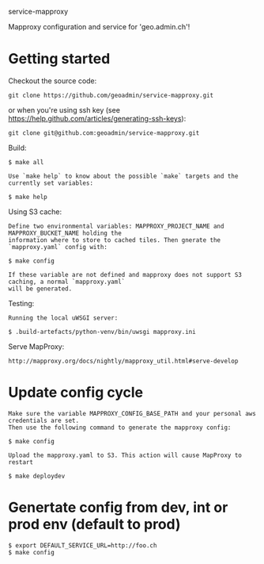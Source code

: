 service-mapproxy

Mapproxy configuration and service for 'geo.admin.ch'!


# Getting started

Checkout the source code:

    git clone https://github.com/geoadmin/service-mapproxy.git

or when you're using ssh key (see https://help.github.com/articles/generating-ssh-keys):

    git clone git@github.com:geoadmin/service-mapproxy.git

Build:

    $ make all

    Use `make help` to know about the possible `make` targets and the currently set variables:

    $ make help


Using S3 cache:

    Define two environmental variables: MAPPROXY_PROJECT_NAME and MAPPROXY_BUCKET_NAME holding the 
    information where to store to cached tiles. Then gnerate the `mapproxy.yaml` config with:

    $ make config

    If these variable are not defined and mapproxy does not support S3 caching, a normal `mapproxy.yaml`
    will be generated.

Testing:

    Running the local uWSGI server:

    $ .build-artefacts/python-venv/bin/uwsgi mapproxy.ini

Serve MapProxy:

    http://mapproxy.org/docs/nightly/mapproxy_util.html#serve-develop

# Update config cycle

    Make sure the variable MAPPROXY_CONFIG_BASE_PATH and your personal aws credentials are set.
    Then use the following command to generate the mapproxy config:

    $ make config

    Upload the mapproxy.yaml to S3. This action will cause MapProxy to restart

    $ make deploydev

# Genertate config from dev, int or prod env (default to prod)

    $ export DEFAULT_SERVICE_URL=http://foo.ch
    $ make config 
